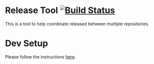 # Release Tool [![Build Status](https://travis-ci.org/StreamSimple/release-tool.svg?branch=master)](https://travis-ci.org/StreamSimple/release-tool)

This is a tool to help coordinate released between multiple repositories.

# Dev Setup

Please follow the instructions [here](https://github.com/StreamSimple/uber-poms/wiki/Building-Projects).

